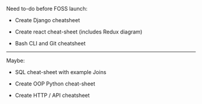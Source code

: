 Need to-do before FOSS launch:

* Create Django cheatsheet

* Create react cheat-sheet (includes Redux diagram)

* Bash CLI and Git cheatsheet

----

Maybe:

* SQL cheat-sheet with example Joins

* Create OOP Python cheat-sheet

* Create HTTP / API cheatsheet
